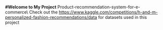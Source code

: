 **#Welcome to My Project**
Product-recommendation-system-for-e-commerce\\
Check out the https://www.kaggle.com/competitions/h-and-m-personalized-fashion-recommendations/data for datasets used in this project
